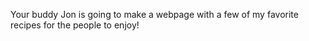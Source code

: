 Your buddy Jon is going to make a webpage with a few of my favorite recipes for the people to enjoy!